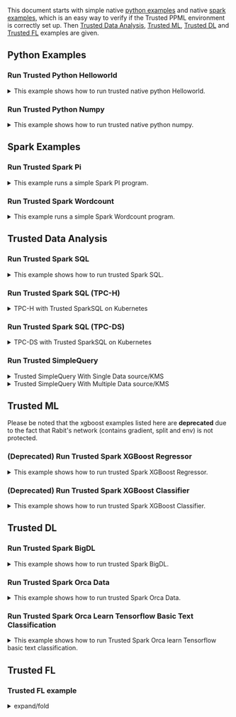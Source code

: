 This document starts with simple native [python examples](#python-examples) and native [spark examples](#spark-examples), which is an easy way to verify if the Trusted PPML environment is correctly set up. Then [Trusted Data Analysis](#trusted-data-analysis), [Trusted ML](#trusted-ml), [Trusted DL](#trusted-dl) and [Trusted FL](#trusted-fl) examples are given.

## Python Examples
### Run Trusted Python Helloworld
<details><summary>This example shows how to run trusted native python Helloworld.</summary>


Run the script to run trusted Python Helloworld:

```bash
bash work/start-scripts/start-python-helloworld-sgx.sh
```

Open another terminal and check the log:

```bash
sudo docker exec -it spark-local cat /ppml/trusted-big-data-ml/test-helloworld-sgx.log | egrep "Hello World"
```

The result should look something like this:

> Hello World
> </details>

### Run Trusted Python Numpy
<details><summary>This example shows how to run trusted native python numpy.</summary>


Run the script to run trusted Python Numpy:

```bash
bash work/start-scripts/start-python-numpy-sgx.sh
```

Open another terminal and check the log:

```bash
sudo docker exec -it spark-local cat /ppml/trusted-big-data-ml/test-numpy-sgx.log | egrep "numpy.dot"
```

The result should look something like this:

>  numpy.dot: 0.034211914986371994 sec
>  </details>

## Spark Examples
### Run Trusted Spark Pi
<details><summary>This example runs a simple Spark PI program.</summary>


Run the script to run trusted Spark Pi:

```bash
bash work/start-scripts/start-spark-local-pi-sgx.sh
```

Open another terminal and check the log:

```bash
sudo docker exec -it spark-local cat /ppml/trusted-big-data-ml/test-pi-sgx.log | egrep "roughly"
```

The result should look something like this:

> Pi is roughly 3.146760
#### mode * 4
</details>


### Run Trusted Spark Wordcount
<details><summary>This example runs a simple Spark Wordcount program.</summary>


Run the script to run trusted Spark Wordcount:

```bash
bash work/start-scripts/start-spark-local-wordcount-sgx.sh
```

Open another terminal and check the log:

```bash
sudo docker exec -it spark-local cat /ppml/trusted-big-data-ml/test-wordcount-sgx.log | egrep "print"
```

The result should look something like this:

> print("Hello: 1
>
> print(sys.path);: 1
#### spark local & k8s
</details>

## Trusted Data Analysis
### Run Trusted Spark SQL
<details><summary>This example shows how to run trusted Spark SQL.</summary>


First, make sure that the paths of resource in `/ppml/trusted-big-data-ml/work/spark-2.4.6/examples/src/main/python/sql/basic.py` are the same as the paths of `people.json`  and `people.txt`.

Run the script to run trusted Spark SQL:

```bash
bash work/start-scripts/start-spark-local-sql-sgx.sh
```

Open another terminal and check the log:

```bash
sudo docker exec -it spark-local cat /ppml/trusted-big-data-ml/test-sql-basic-sgx.log | egrep "Justin"
```

The result should look something like this:

>| 19| Justin|
>
>| Justin|
>
>| Justin| 20|
>
>| 19| Justin|
>
>| 19| Justin|
>
>| 19| Justin|
>
>Name: Justin
>
>| Justin|
></details>

### Run Trusted Spark SQL (TPC-H)
<details><summary>TPC-H with Trusted SparkSQL on Kubernetes</summary>
https://bigdl.readthedocs.io/en/latest/doc/PPML/QuickStart/tpc-h_with_sparksql_on_k8s.html
</details>


### Run Trusted Spark SQL (TPC-DS)
<details><summary>TPC-DS with Trusted SparkSQL on Kubernetes</summary>
https://bigdl.readthedocs.io/en/latest/doc/PPML/QuickStart/tpc-ds_with_sparksql_on_k8s.html
</details>


### Run Trusted SimpleQuery
<details><summary>Trusted SimpleQuery With Single Data source/KMS</summary>

spark native mode
<p align="left">
  <img src="https://user-images.githubusercontent.com/61072813/174703141-63209559-05e1-4c4d-b096-6b862a9bed8a.png" alt="data lifecycle" width='250px' />
</p>

```
bash bigdl-ppml-submit.sh \
        --sgx-enabled false \
        --master local[2] \
        --driver-memory 32g \
        --driver-cores 8 \
        --executor-memory 32g \
        --executor-cores 8 \
        --num-executors 2 \
        --name simplequery \
        --verbose \
        --class com.intel.analytics.bigdl.ppml.examples.SimpleQuerySparkExample \
        --jars local://$SPARK_HOME/examples/jars/scopt_2.12-3.7.1.jar,local://$BIGDL_HOME/jars/bigdl-dllib-spark_3.1.2-2.1.0-SNAPSHOT.jar \
        local://$BIGDL_HOME/jars/bigdl-ppml-spark_3.1.2-2.1.0-SNAPSHOT.jar \
        --inputPath /ppml/trusted-big-data-ml/work/data/ppml_e2e_demo/input_data/ \
        --outputPath /ppml/trusted-big-data-ml/work/data/ppml_e2e_demo/input_data/people.csv.encrypted.decrypted1 \
        --inputPartitionNum 8 \
        --outputPartitionNum 8 \
        --inputEncryptModeValue AES/CBC/PKCS5Padding \
        --outputEncryptModeValue AES/CBC/PKCS5Padding \
        --primaryKeyPath /ppml/trusted-big-data-ml/work/data/ppml_e2e_demo/key/ehsm_encrypted_primary_key \
        --dataKeyPath /ppml/trusted-big-data-ml/work/data/ppml_e2e_demo/key/ehsm_encrypted_data_key \
        --kmsType EHSMKeyManagementService \
        --kmsServerIP kms_server_ip \
        --kmsServerPort kms_server_port \
        --ehsmAPPID appid \
        --ehsmAPIKEY apikey
```

spark native mode, sgx enabled
<p align="left">
  <img src="https://user-images.githubusercontent.com/61072813/174703165-2afc280d-6a3d-431d-9856-dd5b3659214a.png" alt="data lifecycle" width='250px' />
</p>

```
bash bigdl-ppml-submit.sh \
        --master local[2] \
        --sgx-enabled true \
        --sgx-driver-jvm-memory 12g \
        --sgx-executor-jvm-memory 12g \
        --driver-memory 32g \
        --driver-cores 8 \
        --executor-memory 32g \
        --executor-cores 8 \
        --num-executors 2 \
        --name simplequery \
        --verbose \
        --class com.intel.analytics.bigdl.ppml.examples.SimpleQuerySparkExample \
        --jars local://$SPARK_HOME/examples/jars/scopt_2.12-3.7.1.jar,local://$BIGDL_HOME/jars/bigdl-dllib-spark_3.1.2-2.1.0-SNAPSHOT.jar \
        local://$BIGDL_HOME/jars/bigdl-ppml-spark_3.1.2-2.1.0-SNAPSHOT.jar \
        --inputPath /ppml/trusted-big-data-ml/work/data/ppml_e2e_demo/input_data/ \
        --outputPath /ppml/trusted-big-data-ml/work/data/ppml_e2e_demo/input_data/people.csv.encrypted.decrypted1 \
        --inputPartitionNum 8 \
        --outputPartitionNum 8 \
        --inputEncryptModeValue AES/CBC/PKCS5Padding \
        --outputEncryptModeValue AES/CBC/PKCS5Padding \
        --primaryKeyPath /ppml/trusted-big-data-ml/work/data/ppml_e2e_demo/key/ehsm_encrypted_primary_key \
        --dataKeyPath /ppml/trusted-big-data-ml/work/data/ppml_e2e_demo/key/ehsm_encrypted_data_key \
        --kmsType EHSMKeyManagementService \
        --kmsServerIP kms_server_ip \
        --kmsServerPort kms_server_port \
        --ehsmAPPID appid \
        --ehsmAPIKEY apikey
```

k8s client mode, sgx enabled
<p align="left">
  <img src="https://user-images.githubusercontent.com/61072813/174703216-70588315-7479-4b6c-9133-095104efc07d.png" alt="data lifecycle" width='500px' />
</p>

```
bash bigdl-ppml-submit.sh \
        --master $RUNTIME_SPARK_MASTER \
        --deploy-mode client \
        --sgx-enabled true \
        --sgx-driver-jvm-memory 12g \
        --sgx-executor-jvm-memory 12g \
        --driver-memory 32g \
        --driver-cores 4 \
        --executor-memory 32g \
        --executor-cores 4 \
        --conf spark.kubernetes.container.image=$RUNTIME_K8S_SPARK_IMAGE \
        --num-executors 2 \
        --conf spark.cores.max=8 \
        --name simplequery \
        --verbose \
        --class com.intel.analytics.bigdl.ppml.examples.SimpleQuerySparkExample \
        --jars local://$SPARK_HOME/examples/jars/scopt_2.12-3.7.1.jar,local://$BIGDL_HOME/jars/bigdl-dllib-spark_3.1.2-2.1.0-SNAPSHOT.jar \
        local://$BIGDL_HOME/jars/bigdl-ppml-spark_3.1.2-2.1.0-SNAPSHOT.jar \
        --inputPath /ppml/trusted-big-data-ml/work/data/ppml_e2e_demo/input_data/ \
        --outputPath /ppml/trusted-big-data-ml/work/data/ppml_e2e_demo/input_data/people.csv.encrypted.decrypted1 \
        --inputPartitionNum 8 \
        --outputPartitionNum 8 \
        --inputEncryptModeValue AES/CBC/PKCS5Padding \
        --outputEncryptModeValue AES/CBC/PKCS5Padding \
        --primaryKeyPath /ppml/trusted-big-data-ml/work/data/ppml_e2e_demo/key/ehsm_encrypted_primary_key \
        --dataKeyPath /ppml/trusted-big-data-ml/work/data/ppml_e2e_demo/key/ehsm_encrypted_data_key \
        --kmsType EHSMKeyManagementService \
        --kmsServerIP kms_server_ip \
        --kmsServerPort kms_server_port \
        --ehsmAPPID appid \
        --ehsmAPIKEY apikey
```

k8s cluster mode, sgx enabled
<p align="left">
  <img src="https://user-images.githubusercontent.com/61072813/174703234-e45b8fe5-9c61-4d17-93ef-6b0c961a2f95.png" alt="data lifecycle" width='500px' />
</p>

```
bash bigdl-ppml-submit.sh \
        --master $RUNTIME_SPARK_MASTER \
        --deploy-mode cluster \
        --sgx-enabled true \
        --sgx-driver-jvm-memory 12g \
        --sgx-executor-jvm-memory 12g \
        --driver-memory 32g \
        --driver-cores 4 \
        --executor-memory 32g \
        --executor-cores 4 \
        --conf spark.kubernetes.container.image=$RUNTIME_K8S_SPARK_IMAGE \
        --num-executors 2 \
        --conf spark.cores.max=8 \
        --name simplequery \
        --verbose \
        --class com.intel.analytics.bigdl.ppml.examples.SimpleQuerySparkExample \
        --jars local://$SPARK_HOME/examples/jars/scopt_2.12-3.7.1.jar,local://$BIGDL_HOME/jars/bigdl-dllib-spark_3.1.2-2.1.0-SNAPSHOT.jar \
        local://$BIGDL_HOME/jars/bigdl-ppml-spark_3.1.2-2.1.0-SNAPSHOT.jar \
        --inputPath /ppml/trusted-big-data-ml/work/data/ppml_e2e_demo/input_data/ \
        --outputPath /ppml/trusted-big-data-ml/work/data/ppml_e2e_demo/input_data/people.csv.encrypted.decrypted1 \
        --inputPartitionNum 8 \
        --outputPartitionNum 8 \
        --inputEncryptModeValue AES/CBC/PKCS5Padding \
        --outputEncryptModeValue AES/CBC/PKCS5Padding \
        --primaryKeyPath /ppml/trusted-big-data-ml/work/data/ppml_e2e_demo/key/ehsm_encrypted_primary_key \
        --dataKeyPath /ppml/trusted-big-data-ml/work/data/ppml_e2e_demo/key/ehsm_encrypted_data_key \
        --kmsType EHSMKeyManagementService \
        --kmsServerIP kms_server_ip \
        --kmsServerPort kms_server_port \
        --ehsmAPPID appid \
        --ehsmAPIKEY apikey
```
</details>

<details><summary>Trusted SimpleQuery With Multiple Data source/KMS</summary>


If you have multiple data sources that use different keys, you can also use the `initPPMLContext` method to automatically initialize PPML Context with support for multiple key management services and data sources.   

You just need to submit the configurations for the KMS and data sources in a manner similar to the following example.

For ***KMS***, specify parameters for each named KMS instance:

- **spark.bigdl.kms.<KMSName>.type:**  type of the existing KMS instance, e.g. SimpleKeyManagementService, EHSMKeyManagementService, AzureKeyManagementService or BigDLKeyManagementService.

Type-specific parameters for each KMS instance:

 - For a Simple KMS:

    **spark.bigdl.kms.[KMSName].appId:**  APPID of SimpleKMS.

    **spark.bigdl.kms.[KMSName].apiKey:**  APIKEY of SimpleKMS.

 - For an EHSM KMS:

    **spark.bigdl.kms.[KMSName].ip:**  EHSM service IP.

    **spark.bigdl.kms.[KMSName].port:**  EHSM port number.

    **spark.bigdl.kms.[KMSName].appId:**  EHSM APPID.

    **spark.bigdl.kms.[KMSName].apiKey:**  EHSM APIKEY.

 - For an Azure KMS:

    **spark.bigdl.kms.[KMSName].vault:** Azure KMS KeyVault.

    **spark.bigdl.kms.[KMSName].clientId:** Azure KMS clientId.

 - For a BigDL KMS:

    **spark.bigdl.kms.[KMSName].ip:**  BigDL KMS service IP.

    **spark.bigdl.kms.[KMSName].port:**  BigDL KMS port number.

    **spark.bigdl.kms.[KMSName].user:**  BigDL KMS user name.

    **spark.bigdl.kms.[KMSName].token:**  BigDL KMS user token.


You can specify multi-KMS configurations through **conf at bigdl-ppml-submit** or **ppmlArgs at initPPMLContext**:

- **bigdl-ppml-submit multi-kms conf**:

  ```bash
  bash bigdl-ppml-submit.sh \
  ......
  --conf spark.bigdl.kms.amyKMS.type=SimpleKeyManagementService \
  --conf spark.bigdl.kms.amyKMS.appId=${SimpleAPPID} \
  --conf spark.bigdl.kms.amyKMS.apiKey=${SimpleAPIKEY} \
  --conf spark.bigdl.kms.bobKMS.type=EHSMKeyManagementService \
  --conf spark.bigdl.kms.bobKMS.ip=${EHSMIP} \
  --conf spark.bigdl.kms.bobKMS.port=${EHSMPORT} \
  --conf spark.bigdl.kms.bobKMS.appId=${EHSMAPPID} \
  --conf spark.bigdl.kms.bobKMS.apiKey=${EHSMAPIKEY} \
  ...
  ```

- **ppmlArgs for initPPMLContext**:

  ```scala
  import com.intel.analytics.bigdl.ppml.PPMLContext
     
  val ppmlArgs: Map[String, String] = Map(
    "spark.bigdl.kms.amyKMS.type" -> "SimpleKeyManagementService",
    "spark.bigdl.kms.amyKMS.appId" -> simpleAPPID,
    "spark.bigdl.kms.amyKMS.apiKey" -> simpleAPIKEY,
    "spark.bigdl.kms.bobKMS.type" -> "EHSMKeyManagementService",
    "spark.bigdl.kms.bobKMS.ip" -> ehsmIP,
    "spark.bigdl.kms.bobKMS.port" -> ehsmPort,
    "spark.bigdl.kms.bobKMS.appId" -> ehsmAPPID,
    "spark.bigdl.kms.bobKMS.apiKey" -> ehsmAPIKEY
  )
     
  val sc = PPMLContext.initPPMLContext("MyApp", ppmlArgs)
  ```

For read/write data frames, configure their KMS, keys and path etc parameters. for each:

 - **kms:**  name of the KMS used by the data source/sink.
 - **primaryKey:** path/name of the primary key  related to this data source/sink.
 - **dataKey:** path/name of the data key related to this data source/sink.
 - **encryptMode:** encryption mode when applying data key, e.g. `plain_text` for non-encrypted input files, `AES/CBC/PKCS5Padding` for encrypted CSV, JSON and other textfile, and `AES_GCM_CTR_V1` or `AES_GCM_V1`for encrypted parquet files.
 - **path:** the file system path of the dataframe read from or write to.


```scala
import com.intel.analytics.bigdl.ppml.crypto.{AES_CBC_PKCS5PADDING, PLAIN_TEXT}

val (inputEncryptMode, kms, primaryKey, dataKey, inputPath) = (
    AES_CBC_PKCS5PADDING, "amyKMS",
    "/amyPrimaryKeyPath", "./amyDataKeyPath", "./amyInputPath.csv")

val amyDf = sc.read(inputEncryptMode, kms, primaryKey, dataKey)
              .option("header", "true")
              .csv(inputPath)
// ......
val (outputEncryptMode, outputPath) = ("./amyOuputPath.csv", PLAIN_TEXT)

sc.write(amyDf, outputEncryptMode, kms, primaryKey, dataKey)
          .mode("overwrite")
          .option("header", true)
          .csv(outputPath)
```

**Multi-data source/KMS example:**

![MultiKMS1](https://user-images.githubusercontent.com/108786898/210043386-34ec9aba-ed13-4c2e-95e8-3f91ea076647.png)

- Local mode:


```bash 
export SimpleAPPID=YOUR_SIMPLE_APPID
export SimpleAPIKEY=YOUR_SIMPLE_APIKEY
export EHSMIP=YOUR_EHSM_IP
export EHSMPORT=YOUR_EHSM_PORT
export EHSMAPPID=YOUR_EHSM_APPID
export EHSMAPIKEY=YOUR_EHSM_APIKEY

bash bigdl-ppml-submit.sh \
    --master local[2] \
    --sgx-enabled false \
    --driver-memory 32g \
    --driver-cores 4 \
    --executor-memory 32g \
    --executor-cores 4 \
    --num-executors 2 \
    --conf spark.cores.max=8 \
    --name simplequeryWithMultiKMS \
    --verbose \
    --class com.intel.analytics.bigdl.ppml.examples.MultiKMSExample \
    --conf spark.network.timeout=10000000 \
    --conf spark.executor.heartbeatInterval=10000000 \
    --conf spark.bigdl.kms.amyKMS.type=SimpleKeyManagementService \
    --conf spark.bigdl.kms.amyKMS.appId=${SimpleAPPID} \
    --conf spark.bigdl.kms.amyKMS.apiKey=${SimpleAPIKEY} \
    --conf spark.bigdl.kms.bobKMS.type=EHSMKeyManagementService \
    --conf spark.bigdl.kms.bobKMS.ip=${EHSMIP} \
    --conf spark.bigdl.kms.bobKMS.port=${EHSMPORT} \
    --conf spark.bigdl.kms.bobKMS.appId=${EHSMAPPID} \
    --conf spark.bigdl.kms.bobKMS.apiKey=${EHSMAPIKEY} \
    --verbose \
    --jars  /ppml/trusted-big-data-ml/bigdl-ppml-spark_${SPARK_VERSION}-${BIGDL_VERSION}-jar-with-dependencies.jar,local:///ppml/trusted-big-data-ml/bigdl-ppml-spark_${SPARK_VERSION}-${BIGDL_VERSION}-jar-with-dependencies.jar \
    /ppml/trusted-big-data-ml/bigdl-ppml-spark_${SPARK_VERSION}-${BIGDL_VERSION}-jar-with-dependencies.jar 
```

- K8S cluster mode:

```bash
export SimpleAPPID=YOUR_SIMPLE_APPID
export SimpleAPIKEY=YOUR_SIMPLE_APIKEY
export EHSMIP=YOUR_EHSM_IP
export EHSMPORT=YOUR_EHSM_PORT
export EHSMAPPID=YOUR_EHSM_APPID
export EHSMAPIKEY=YOUR_EHSM_APIKEY
export UPLOADPATH=YOUR_UPLOAD_PATH
  
bash bigdl-ppml-submit.sh \
    --master $RUNTIME_SPARK_MASTER \
    --deploy-mode cluster \
    --driver-memory 32g \
    --driver-cores 4 \
    --executor-memory 32g \
    --executor-cores 4 \
    --conf spark.kubernetes.container.image=${RUNTIME_SPARK_K8S_IMAGE} \
    --sgx-enabled false \
    --num-executors 2 \
    --conf spark.cores.max=8 \
    --name simplequeryWithMultiKMS \
    --verbose \
    --conf spark.kubernetes.file.upload.path=${UPLOADPATH} \
    --class com.intel.analytics.bigdl.ppml.examples.MultiKMSExample \
    --conf spark.network.timeout=10000000 \
    --conf spark.executor.heartbeatInterval=10000000 \
    --conf spark.bigdl.kms.amyKMS.type=SimpleKeyManagementService \
    --conf spark.bigdl.kms.amyKMS.appId=${SimpleAPPID} \
    --conf spark.bigdl.kms.amyKMS.apiKey=${SimpleAPIKEY} \
    --conf spark.bigdl.kms.bobKMS.type=EHSMKeyManagementService \
    --conf spark.bigdl.kms.bobKMS.ip=${EHSMIP} \
    --conf spark.bigdl.kms.bobKMS.port=${EHSMPORT} \
    --conf spark.bigdl.kms.bobKMS.appId=${EHSMAPPID} \
    --conf spark.bigdl.kms.bobKMS.apiKey=${EHSMAPIKEY} \
    --verbose \
    --jars  /ppml/trusted-big-data-ml/bigdl-ppml-spark_${SPARK_VERSION}-${BIGDL_VERSION}-jar-with-dependencies.jar,local:///ppml/trusted-big-data-ml/bigdl-ppml-spark_${SPARK_VERSION}-${BIGDL_VERSION}-jar-with-dependencies.jar \
    /ppml/trusted-big-data-ml/bigdl-ppml-spark_${SPARK_VERSION}-${BIGDL_VERSION}-jar-with-dependencies.jar \
    com.intel.analytics.bigdl.ppml.examples.MultiKMSExample
```
</details>



## Trusted ML 

Please be noted that the xgboost examples listed here are **deprecated** due to the fact that Rabit's network (contains gradient, split and env) is not protected.

### (Deprecated) Run Trusted Spark XGBoost Regressor
<details><summary>This example shows how to run trusted Spark XGBoost Regressor.</summary>


First, make sure that `Boston_Housing.csv` is under `work/data` directory or the same path in the `start-spark-local-xgboost-regressor-sgx.sh`.

Run the script to run trusted Spark XGBoost Regressor and it would take some time to show the final results:

```bash
bash work/start-scripts/start-spark-local-xgboost-regressor-sgx.sh
```

Open another terminal and check the log:

```bash
sudo docker exec -it spark-local cat /ppml/trusted-big-data-ml/test-bigdl-xgboost-regressor-sgx.log | egrep "prediction" -A19
```

The result should look something like this:

> | features|label| prediction|
>
> +--------------------+-----+------------------+
>
> |[41.5292,0.0,18.1...| 8.5| 8.51994514465332|
>
> |[67.9208,0.0,18.1...| 5.0| 5.720333099365234|
>
> |[20.7162,0.0,18.1...| 11.9|10.601168632507324|
>
> |[11.9511,0.0,18.1...| 27.9| 26.19390106201172|
>
> |[7.40389,0.0,18.1...| 17.2|16.112293243408203|
>
> |[14.4383,0.0,18.1...| 27.5|25.952226638793945|
>
> |[51.1358,0.0,18.1...| 15.0| 14.67484188079834|
>
> |[14.0507,0.0,18.1...| 17.2|16.112293243408203|
>
> |[18.811,0.0,18.1,...| 17.9| 17.42863655090332|
>
> |[28.6558,0.0,18.1...| 16.3| 16.0191593170166|
>
> |[45.7461,0.0,18.1...| 7.0| 5.300708770751953|
>
> |[18.0846,0.0,18.1...| 7.2| 6.346951007843018|
>
> |[10.8342,0.0,18.1...| 7.5| 6.571983814239502|
>
> |[25.9406,0.0,18.1...| 10.4|10.235769271850586|
>
> |[73.5341,0.0,18.1...| 8.8| 8.460335731506348|
>
> |[11.8123,0.0,18.1...| 8.4| 9.193297386169434|
>
> |[11.0874,0.0,18.1...| 16.7|16.174896240234375|
>
> |[7.02259,0.0,18.1...| 14.2| 13.38729190826416|
> </details>

### (Deprecated) Run Trusted Spark XGBoost Classifier
<details><summary>This example shows how to run trusted Spark XGBoost Classifier.</summary>


Before running the example, download the sample dataset from [pima-indians-diabetes](https://raw.githubusercontent.com/jbrownlee/Datasets/master/pima-indians-diabetes.data.csv) dataset. After downloading the dataset, make sure that `pima-indians-diabetes.data.csv` is under `work/data` directory or the same path in the `start-spark-local-xgboost-classifier-sgx.sh`. Replace `path_of_pima_indians_diabetes_csv` with your path of `pima-indians-diabetes.data.csv`.

Run the script to run trusted Spark XGBoost Classifier and it would take some time to show the final results:

```bash
bash start-spark-local-xgboost-classifier-sgx.sh
```

Open another terminal and check the log:

```bash
sudo docker exec -it spark-local cat /ppml/trusted-big-data-ml/test-xgboost-classifier-sgx.log | egrep "prediction" -A7
```

The result should look something like this:

> | f1|  f2| f3| f4|  f5| f6|  f7| f8|label|    rawPrediction|     probability|prediction|
>
> +----+-----+----+----+-----+----+-----+----+-----+--------------------+--------------------+----------+
>
> |11.0|138.0|74.0|26.0|144.0|36.1|0.557|50.0| 1.0|[-0.8209581375122...|[0.17904186248779...|    1.0|
>
> | 3.0|106.0|72.0| 0.0| 0.0|25.8|0.207|27.0| 0.0|[-0.0427864193916...|[0.95721358060836...|    0.0|
>
> | 6.0|117.0|96.0| 0.0| 0.0|28.7|0.157|30.0| 0.0|[-0.2336160838603...|[0.76638391613960...|    0.0|
>
> | 2.0| 68.0|62.0|13.0| 15.0|20.1|0.257|23.0| 0.0|[-0.0315906107425...|[0.96840938925743...|    0.0|
>
> | 9.0|112.0|82.0|24.0| 0.0|28.2|1.282|50.0| 1.0|[-0.7087597250938...|[0.29124027490615...|    1.0|
>
> | 0.0|119.0| 0.0| 0.0| 0.0|32.4|0.141|24.0| 1.0|[-0.4473398327827...|[0.55266016721725...|    0.0|
> </details>

## Trusted DL
### Run Trusted Spark BigDL
<details><summary>This example shows how to run trusted Spark BigDL.</summary>


Run the script to run trusted Spark BigDL and it would take some time to show the final results:

```bash
bash work/start-scripts/start-spark-local-bigdl-sgx.sh
```

Open another terminal and check the log:

```bash
sudo docker exec -it spark-local cat /ppml/trusted-big-data-ml/test-bigdl-lenet-sgx.log | egrep "Accuracy"
```

The result should look something like this:

> creating: createTop1Accuracy
>
> 2021-06-18 01:39:45 INFO DistriOptimizer$:180 - [Epoch 1 60032/60000][Iteration 469][Wall Clock 457.926565s] Top1Accuracy is Accuracy(correct: 9488, count: 10000, accuracy: 0.9488)
>
> 2021-06-18 01:46:20 INFO DistriOptimizer$:180 - [Epoch 2 60032/60000][Iteration 938][Wall Clock 845.747782s] Top1Accuracy is Accuracy(correct: 9696, count: 10000, accuracy: 0.9696)
> </details>

### Run Trusted Spark Orca Data
<details><summary>This example shows how to run trusted Spark Orca Data.</summary>


Before running the example, download the NYC Taxi dataset in Numenta Anomaly Benchmark from [here](https://raw.githubusercontent.com/numenta/NAB/master/data/realKnownCause/nyc_taxi.csv) for demo. After downloading the dataset, make sure that `nyc_taxi.csv` is under `work/data` directory or the same path in the `start-spark-local-orca-data-sgx.sh`. Replace  `path_of_nyc_taxi_csv` with your path of `nyc_taxi.csv` in the script.

Run the script to run trusted Spark Orca Data and it would take some time to show the final results:

```bash
bash start-spark-local-orca-data-sgx.sh
```

Open another terminal and check the log:

```bash
sudo docker exec -it spark-local cat /ppml/trusted-big-data-ml/test-orca-data-sgx.log | egrep -a "INFO data|Stopping" -A10
```

The result should contain the content look like this:

>INFO data collected: [        timestamp value
>
>0   2014-07-01 00:00:00 10844
>
>1   2014-07-01 00:30:00  8127
>
>2   2014-07-01 01:00:00  6210
>
>3   2014-07-01 01:30:00  4656
>
>4   2014-07-01 02:00:00  3820
>
>...          ...  ...
>
>10315 2015-01-31 21:30:00 24670
>
>10316 2015-01-31 22:00:00 25721
>
>10317 2015-01-31 22:30:00 27309
>
>10318 2015-01-31 23:00:00 26591
>
>\--
>
>INFO data2 collected: [        timestamp value      datetime hours awake
>
>0  2014-07-01 00:00:00 10844 2014-07-01 00:00:00   0   1
>
>1  2014-07-01 00:30:00  8127 2014-07-01 00:30:00   0   1
>
>2  2014-07-01 03:00:00  2369 2014-07-01 03:00:00   3   0
>
>3  2014-07-01 04:30:00  2158 2014-07-01 04:30:00   4   0
>
>4  2014-07-01 05:00:00  2515 2014-07-01 05:00:00   5   0
>
>...         ...  ...         ...  ...  ...
>
>5215 2015-01-31 17:30:00 23595 2015-01-31 17:30:00   17   1
>
>5216 2015-01-31 18:30:00 27286 2015-01-31 18:30:00   18   1
>
>5217 2015-01-31 19:00:00 28804 2015-01-31 19:00:00   19   1
>
>5218 2015-01-31 19:30:00 27773 2015-01-31 19:30:00   19   1
>
>\--
>
>Stopping orca context
></details>

### Run Trusted Spark Orca Learn Tensorflow Basic Text Classification
<details><summary>This example shows how to run Trusted Spark Orca learn Tensorflow basic text classification.</summary>


Run the script to run Trusted Spark Orca learn Tensorflow basic text classification and it would take some time to show the final results. To run this example in standalone mode, replace `-e SGX_MEM_SIZE=32G \` with `-e SGX_MEM_SIZE=64G \` in `start-distributed-spark-driver.sh`

```bash
bash start-spark-local-orca-tf-text.sh
```

Open another terminal and check the log:

```bash
sudo docker exec -it spark-local cat test-orca-tf-text.log | egrep "results"
```

The result should be similar to:

>INFO results: {'loss': 0.6932533979415894, 'acc Top1Accuracy': 0.7544000148773193}
></details>

## Trusted FL
### Trusted FL example
<details><summary>expand/fold</summary>
content
</details>


